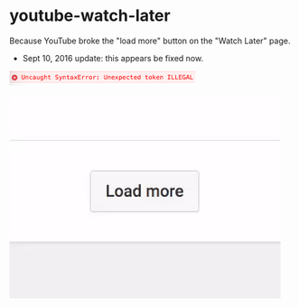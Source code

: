 # youtube-watch-later

Because YouTube broke the "load more" button on the "Watch Later" page.

* Sept 10, 2016 update: this appears be fixed now.

![](CapturFiles_4.png)

![](loading.gif)
